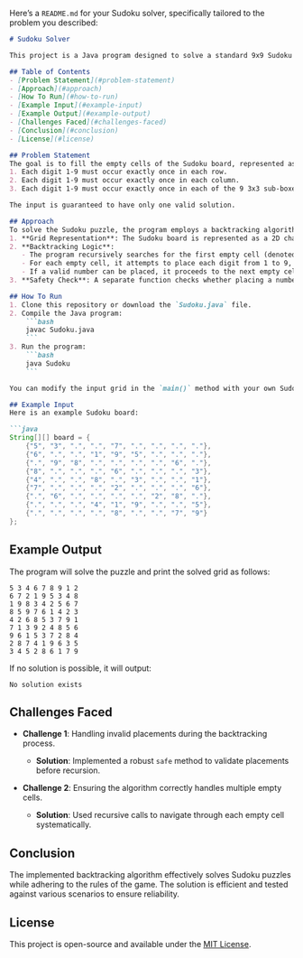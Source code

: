 Here’s a `README.md` for your Sudoku solver, specifically tailored to the problem you described:

```markdown
# Sudoku Solver

This project is a Java program designed to solve a standard 9x9 Sudoku puzzle. The puzzle is represented as a 2D array, where empty cells are indicated by the `.` character. The solution must comply with Sudoku rules, ensuring that each digit from 1-9 appears exactly once in each row, column, and 3x3 sub-box.

## Table of Contents
- [Problem Statement](#problem-statement)
- [Approach](#approach)
- [How To Run](#how-to-run)
- [Example Input](#example-input)
- [Example Output](#example-output)
- [Challenges Faced](#challenges-faced)
- [Conclusion](#conclusion)
- [License](#license)

## Problem Statement
The goal is to fill the empty cells of the Sudoku board, represented as a 2D array of characters, ensuring the following conditions:
1. Each digit 1-9 must occur exactly once in each row.
2. Each digit 1-9 must occur exactly once in each column.
3. Each digit 1-9 must occur exactly once in each of the 9 3x3 sub-boxes.

The input is guaranteed to have only one valid solution.

## Approach
To solve the Sudoku puzzle, the program employs a backtracking algorithm:
1. **Grid Representation**: The Sudoku board is represented as a 2D character array. The `.` character represents empty cells.
2. **Backtracking Logic**: 
   - The program recursively searches for the first empty cell (denoted by `.`).
   - For each empty cell, it attempts to place each digit from 1 to 9, checking if the placement is valid according to Sudoku rules.
   - If a valid number can be placed, it proceeds to the next empty cell. If it cannot fill the cell, it backtracks by resetting the cell and trying the next number.
3. **Safety Check**: A separate function checks whether placing a number in a particular cell violates any Sudoku rules.

## How To Run
1. Clone this repository or download the `Sudoku.java` file.
2. Compile the Java program:
    ```bash
    javac Sudoku.java
    ```
3. Run the program:
    ```bash
    java Sudoku
    ```

You can modify the input grid in the `main()` method with your own Sudoku puzzle.

## Example Input
Here is an example Sudoku board:

```java
String[][] board = {
    {"5", "3", ".", ".", "7", ".", ".", ".", "."},
    {"6", ".", ".", "1", "9", "5", ".", ".", "."},
    {".", "9", "8", ".", ".", ".", ".", "6", "."},
    {"8", ".", ".", ".", "6", ".", ".", ".", "3"},
    {"4", ".", ".", "8", ".", "3", ".", ".", "1"},
    {"7", ".", ".", ".", "2", ".", ".", ".", "6"},
    {".", "6", ".", ".", ".", ".", "2", "8", "."},
    {".", ".", ".", "4", "1", "9", ".", ".", "5"},
    {".", ".", ".", ".", "8", ".", ".", "7", "9"}
};
```

## Example Output
The program will solve the puzzle and print the solved grid as follows:

```
5 3 4 6 7 8 9 1 2 
6 7 2 1 9 5 3 4 8 
1 9 8 3 4 2 5 6 7 
8 5 9 7 6 1 4 2 3 
4 2 6 8 5 3 7 9 1 
7 1 3 9 2 4 8 5 6 
9 6 1 5 3 7 2 8 4 
2 8 7 4 1 9 6 3 5 
3 4 5 2 8 6 1 7 9
```

If no solution is possible, it will output:
```
No solution exists
```

## Challenges Faced
- **Challenge 1**: Handling invalid placements during the backtracking process.
  - **Solution**: Implemented a robust `safe` method to validate placements before recursion.
  
- **Challenge 2**: Ensuring the algorithm correctly handles multiple empty cells.
  - **Solution**: Used recursive calls to navigate through each empty cell systematically.

## Conclusion
The implemented backtracking algorithm effectively solves Sudoku puzzles while adhering to the rules of the game. The solution is efficient and tested against various scenarios to ensure reliability.

## License
This project is open-source and available under the [MIT License](LICENSE).
```